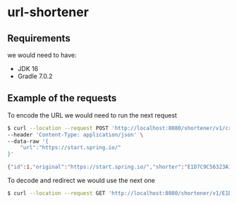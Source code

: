 # url-shortener

## Requirements
we would need to have:

- JDK 16
- Gradle 7.0.2


## Example of the requests
To encode the URL we would need to run the next request
```bash
$ curl --location --request POST 'http://localhost:8080/shortener/v1/create' \
--header 'Content-Type: application/json' \
--data-raw '{
    "url":"https://start.spring.io/"
}'

{"id":1,"original":"https://start.spring.io/","shorter":"E1D7C9C56323A1549174427196722149","created":"2021-06-24T20:43:37.428+00:00"}%                                                                                                                                                     

```

To decode and redirect we would use the next one
```bash
$ curl --location --request GET 'http://localhost:8080/shortener/v1/E1D7C9C56323A1549174427196722149'
```
